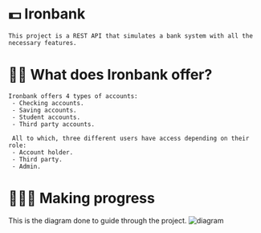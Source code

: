 # 💵 Ironbank 
```
This project is a REST API that simulates a bank system with all the necessary features.
```
# ✍🏻 What does Ironbank offer?
 ```
 Ironbank offers 4 types of accounts:
  - Checking accounts.
  - Saving accounts.
  - Student accounts.
  - Third party accounts.

  All to which, three different users have access depending on their role:
  - Account holder.
  - Third party.
  - Admin.
 ```

# 👩🏻‍💻 Making progress

This is the diagram done to guide through the project.
![diagram](https://i.ibb.co/b6JWhQJ/diagrama1finalproject.png)
